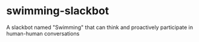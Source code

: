 # swimming-slackbot
A slackbot named "Swimming" that can think and proactively participate in human-human conversations
